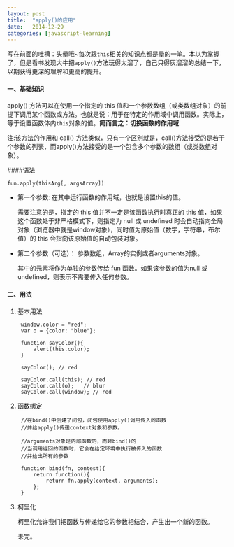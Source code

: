 ```yaml
---
layout: post
title:  "apply()的应用"
date:   2014-12-29 
categories: [javascript-learning]
---
```

写在前面的吐槽：头晕哦~每次跟`this`相关的知识点都是晕的一笔。本以为掌握了，但是看书发现大牛把`apply()`方法玩得太溜了，自己只得灰溜溜的总结一下，以期获得更深的理解和更高的提升。

#### 一、基础知识

apply() 方法可以在使用一个指定的 this 值和一个参数数组（或类数组对象）的前提下调用某个函数或方法。也就是说：用于在特定的作用域中调用函数。实际上，等于设置函数体内`this`对象的值。**简而言之：切换函数的作用域**

注:该方法的作用和 call() 方法类似，只有一个区别就是，call()方法接受的是若干个参数的列表，而apply()方法接受的是一个包含多个参数的数组（或类数组对象）。

####语法

	fun.apply(thisArg[, argsArray])

- 第一个参数: 在其中运行函数的作用域，也就是设置this的值。

	需要注意的是，指定的 this 值并不一定是该函数执行时真正的 this 值，如果这个函数处于非严格模式下，则指定为 null 或 undefined 时会自动指向全局对象（浏览器中就是window对象），同时值为原始值（数字，字符串，布尔值）的 this 会指向该原始值的自动包装对象。

- 第二个参数（可选）： 参数数组，Array的实例或者arguments对象。
	
	其中的元素将作为单独的参数传给 fun 函数。如果该参数的值为null 或 undefined，则表示不需要传入任何参数。


#### 二、用法

1. 基本用法
	
		window.color = "red";
		var o = {color: "blue"};
	
		function sayColor(){
			alert(this.color);
		}
	
		sayColor(); // red
	
		sayColor.call(this); // red
		sayColor.call(o);   // blur
		sayColor.call(window); // red


2. 函数绑定
 		
		//在bind()中创建了闭包，闭包使用apply()调用传入的函数
		//并给apply()传递context对象和参数。

		//arguments对象是内部函数的，而非bind()的
		//当调用返回的函数时，它会在给定环境中执行被传入的函数
		//并给出所有的参数

		function bind(fn, contest){
			return function(){
				return fn.apply(context, arguments);
			};
		}

3. 柯里化

	柯里化允许我们把函数与传递给它的参数相结合，产生出一个新的函数。

	未完。